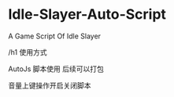 # Idle-Slayer-Auto-Script
A Game Script Of Idle Slayer



/h1 使用方式

AutoJs 脚本使用
后续可以打包



音量上键操作开启关闭脚本